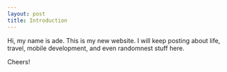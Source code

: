 ```yaml
---
layout: post
title: Introduction
---
```


Hi, my name is ade. This is my new website. I will keep posting about life, travel, mobile development, and even randomnest stuff here.

Cheers!